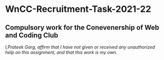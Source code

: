 # WnCC-Recruitment-Task-2021-22
## Compulsory work for the Conevenership of Web and Coding Club

_I,Prateek Garg, affirm that I have not given or received any unauthorized help on this assignment, and that this work is my own._